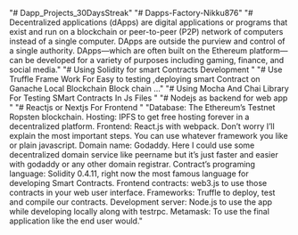 "# Dapp_Projects_30DaysStreak" 
"# Dapps-Factory-Nikku876" 
"# Decentralized applications (dApps) are digital applications or programs that exist and run on a blockchain or peer-to-peer (P2P) network of computers instead of a single computer. DApps  are outside the purview and control of a single authority. DApps—which are often built on the Ethereum platform—can be developed for a variety of purposes including gaming, finance, and social media."
"# Using Solidity for smart Contracts Development "
"# Use Truffle Frame Work For Easy to testing ,deploying smart Contract on Ganache Local Blockchain Block chain ..."
"# Using Mocha And Chai Library For Testing SMart Contracts In Js Files "
"# Nodejs as backend for web app "
"# Reactjs or Nextjs  For Frontend "
"Database: The Ethereum’s Testnet Ropsten blockchain.
Hosting: IPFS to get free hosting forever in a decentralized platform.
Frontend: React.js with webpack. Don’t worry I’ll explain the most important steps. You can use whatever framework you like or plain javascript.
Domain name: Godaddy. Here I could use some decentralized domain service like peername but it’s just faster and easier with godaddy or any other domain registrar.
Contract’s programing language: Solidity 0.4.11, right now the most famous language for developing Smart Contracts.
Frontend contracts: web3.js to use those contracts in your web user interface.
Frameworks: Truffle to deploy, test and compile our contracts.
Development server: Node.js to use the app while developing locally along with testrpc.
Metamask: To use the final application like the end user would."

